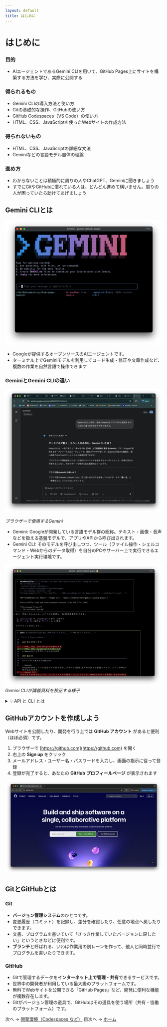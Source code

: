 ```yaml
---
layout: default
title: はじめに
---
```


# はじめに

### 目的

- AIエージェントであるGemini CLIを用いて、GitHub Pages上にサイトを構築する方法を学び、実際に公開する

### 得られるもの

- Gemini CLIの導入方法と使い方
- Gitの基礎的な操作、GitHubの使い方
- GitHub Codespaces（VS Code）の使い方
- HTML、CSS、JavaScriptを使ったWebサイトの作成方法

### 得られないもの

- HTML、CSS、JavaScriptの詳細な文法
- Geminiなどの言語モデル自体の理論

### 進め方

- わからないことは積極的に周りの人やChatGPT、Geminiに聞きましょう
- すでにGitやGitHubに慣れている人は、どんどん進めて構いません。周りの人が困っていたら助けてあげましょう

## Gemini CLIとは
![Gemini CLI](./images/gemini-cli.png)
- Googleが提供するオープンソースのAIエージェントです。
- ターミナル上でGeminiモデルを利用してコード生成・修正や文章作成など、複数の作業を自然言語で操作できます

### GeminiとGemini CLIの違い

![Gemini Normal](./images/gemini-normal.png)

*ブラウザーで使用するGemini*

- Gemini: Googleが開発している言語モデル群の総称。テキスト・画像・音声などを扱える基盤モデルで、アプリやAPIから呼び出されます。
- Gemini CLI: そのモデルを呼び出しつつ、ツール（ファイル操作・シェルコマンド・Webからのデータ取得）を自分のPCやサーバー上で実行できるエージェント実行環境です。

![Gemini CLI Check](./images/gemini-cli-check.png)
*Gemini CLIが講義資料を校正する様子*



<details markdown="1"><summary>💡 API と CLI とは</summary>

### APIとは
**API（Application Programming Interface）** は、異なるソフトウェア同士が情報をやり取りするための「窓口」のようなものです。

#### プログラミングでの例
- **天気アプリ** → 天気予報 API → **気象データサービス**
- **地図アプリ** → マップ API → **地図データサービス**
- **今回の例** → Gemini API → **Googleの言語モデル**

### CLIとは
**CLI（Command Line Interface）** は、文字だけでコンピューターを操作する方法です。

#### GUIとCLIの違い
- **GUI（Graphical User Interface）**：マウスでアイコンをクリックして操作
  - 例：フォルダーをダブルクリックして開く
- **CLI**：キーボードでコマンド（命令文）を入力して操作
  - 例：`ls`（ファイル一覧を表示）、`cd`（フォルダー移動）

#### CLIの利点
1. **高速操作**：慣れると画面をクリックするより早い
2. **自動化**：同じ作業を繰り返し実行できる
3. **正確性**：間違いなく同じ操作を何度でも実行できる
</details>

## GitHubアカウントを作成しよう

Webサイトを公開したり、開発を行う上では **GitHub アカウント** があると便利（ほぼ必須）です。

1. ブラウザーで [https://github.com](https://github.com) を開く  
2. 右上の **Sign up** をクリック  
3. メールアドレス・ユーザー名・パスワードを入力し、画面の指示に従って登録  
4. 登録が完了すると、あなたの **GitHub プロフィールページ** が表示されます

![GitHub](./images/github.png)

## GitとGitHubとは

### Git
- **バージョン管理システム**のひとつです。
- 変更履歴（コミット）を記録し、差分を確認したり、任意の地点へ戻したりできます。
- 文書、プログラムを書いていて「さっき作業していたバージョンに戻したい」というときなどに便利です。
- **ブランチ**と呼ばれる、いわば作業用の別レーンを作って、他人と同時並行でプログラムを書いたりできます。

### GitHub
- Gitで管理するデータを**インターネット上で管理・共有**できるサービスです。
- 世界中の開発者が利用している最大級のプラットフォームです。
- 無料でWebサイトを公開できる「GitHub Pages」など、開発に便利な機能が複数存在します。
- Gitがバージョン管理の道具で、GitHubはその道具を使う場所（共有・協働のプラットフォーム）です。

次へ → [開発環境（Codespaces など）](./02-environment.md)
目次へ → [ホーム](./index.md)
